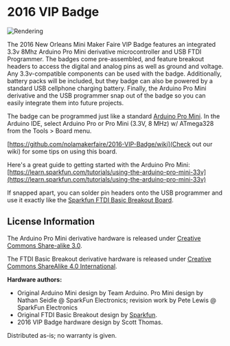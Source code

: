 # 2016 VIP Badge
![Rendering](http://nolamakerfaire.com/wp-content/uploads/2016/03/badge.jpg "VIP Badge")

The 2016 New Orleans Mini Maker Faire VIP Badge features an integrated 3.3v 8Mhz Arduino Pro Mini derivative microcontroller and USB FTDI Programmer. The badges come pre-assembled, and feature breakout headers to access the digital and analog pins as well as ground and voltage. Any 3.3v-compatible components can be used with the badge. Additionally, battery packs will be included, but they badge can also be powered by a standard USB cellphone charging battery. Finally, the Arduino Pro Mini derivative and the USB programmer snap out of the badge so you can easily integrate them into future projects.

The badge can be programmed just like a standard [Arduino Pro Mini](https://www.arduino.cc/en/Guide/ArduinoProMini). In the Arduino IDE, select Arduino Pro or Pro Mini (3.3V, 8 MHz) w/ ATmega328 from the Tools > Board menu. 

[https://github.com/nolamakerfaire/2016-VIP-Badge/wiki](Check out our wiki) for some tips on using this board.

Here's a great guide to getting started with the Arduino Pro Mini: [https://learn.sparkfun.com/tutorials/using-the-arduino-pro-mini-33v](https://learn.sparkfun.com/tutorials/using-the-arduino-pro-mini-33v)

If snapped apart, you can solder pin headers onto the USB programmer and use it exactly like the [Sparkfun FTDI Basic Breakout Board](https://www.sparkfun.com/products/9873).

## License Information

The Arduino Pro Mini derivative hardware is released under [Creative Commons Share-alike 3.0](http://creativecommons.org/licenses/by-sa/3.0/).

The FTDI Basic Breakout derivative hardware is released under [Creative Commons ShareAlike 4.0 International](https://creativecommons.org/licenses/by-sa/4.0/).

**Hardware authors:**
- Original Arduino Mini design by Team Arduino. Pro Mini design by Nathan Seidle @ SparkFun Electronics; revision work by Pete Lewis @ SparkFun Electronics
- Original FTDI Basic Breakout design by [Sparkfun](https://www.sparkfun.com/products/9873).
- 2016 VIP Badge hardware design by Scott Thomas.

Distributed as-is; no warranty is given.
